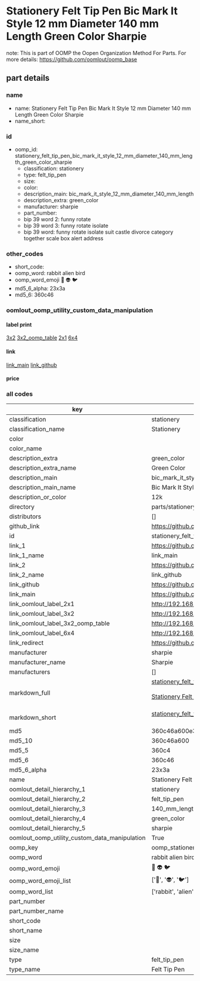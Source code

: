 # Stationery Felt Tip Pen Bic Mark It Style 12 mm Diameter 140 mm Length Green Color Sharpie  

note: This is part of OOMP the Oopen Organization Method For Parts. For more details: https://github.com/oomlout/oomp_base

##  part details
  







### name
* name: Stationery Felt Tip Pen Bic Mark It Style 12 mm Diameter 140 mm Length Green Color Sharpie
* name_short: 
### id
* oomp_id: stationery_felt_tip_pen_bic_mark_it_style_12_mm_diameter_140_mm_length_green_color_sharpie
  * classification: stationery
  * type: felt_tip_pen
  * size: 
  * color: 
  * description_main: bic_mark_it_style_12_mm_diameter_140_mm_length
  * description_extra: green_color
  * manufacturer: sharpie
  * part_number: 
  * bip 39 word 2: funny rotate
  * bip 39 word 3: funny rotate isolate
  * bip 39 word: funny rotate isolate suit castle divorce category together scale box alert address

### other_codes
* short_code: 
* oomp_word: rabbit alien bird
* oomp_word_emoji :rabbit: :alien: :bird:
* md5_6_alpha: 23x3a
* md5_6: 360c46






### oomlout_oomp_utility_custom_data_manipulation
#### label print
[3x2](http://192.168.1.245:1112/?label=oomp%2023x3a)
[3x2_oomp_table](http://192.168.1.108:1112/?label=oomp%2023x3a)
[2x1](http://192.168.1.242:1112/?label=oomp%2023x3a)
[6x4](http://192.168.1.55:1112/?label=oomp%2023x3a)    

#### link

[link_main](https://github.com/oomlout/oomlout_oomp_version_1_messy/tree/main/parts/stationery_felt_tip_pen_bic_mark_it_style_12_mm_diameter_140_mm_length_green_color_sharpie) [link_github](https://github.com/oomlout/oomlout_oomp_version_1_messy/tree/main/parts/stationery_felt_tip_pen_bic_mark_it_style_12_mm_diameter_140_mm_length_green_color_sharpie)                             

#### price







### all codes 
| key | value |  
| --- | --- |  
| classification | stationery |  
| classification_name | Stationery |  
| color |  |  
| color_name |  |  
| description_extra | green_color |  
| description_extra_name | Green Color |  
| description_main | bic_mark_it_style_12_mm_diameter_140_mm_length |  
| description_main_name | Bic Mark It Style 12 mm Diameter 140 mm Length |  
| description_or_color | 12k |  
| directory | parts/stationery_felt_tip_pen_bic_mark_it_style_12_mm_diameter_140_mm_length_green_color_sharpie |  
| distributors | [] |  
| github_link | https://github.com/oomlout/oomlout_oomp_part_src/tree/main/parts/stationery_felt_tip_pen_bic_mark_it_style_12_mm_diameter_140_mm_length_green_color_sharpie |  
| id | stationery_felt_tip_pen_bic_mark_it_style_12_mm_diameter_140_mm_length_green_color_sharpie |  
| link_1 | https://github.com/oomlout/oomlout_oomp_version_1_messy/tree/main/parts/stationery_felt_tip_pen_bic_mark_it_style_12_mm_diameter_140_mm_length_green_color_sharpie |  
| link_1_name | link_main |  
| link_2 | https://github.com/oomlout/oomlout_oomp_version_1_messy/tree/main/parts/stationery_felt_tip_pen_bic_mark_it_style_12_mm_diameter_140_mm_length_green_color_sharpie |  
| link_2_name | link_github |  
| link_github | https://github.com/oomlout/oomlout_oomp_version_1_messy/tree/main/parts/stationery_felt_tip_pen_bic_mark_it_style_12_mm_diameter_140_mm_length_green_color_sharpie |  
| link_main | https://github.com/oomlout/oomlout_oomp_version_1_messy/tree/main/parts/stationery_felt_tip_pen_bic_mark_it_style_12_mm_diameter_140_mm_length_green_color_sharpie |  
| link_oomlout_label_2x1 | http://192.168.1.242:1112/?label=oomp%2023x3a |  
| link_oomlout_label_3x2 | http://192.168.1.245:1112/?label=oomp%2023x3a |  
| link_oomlout_label_3x2_oomp_table | http://192.168.1.108:1112/?label=oomp%2023x3a |  
| link_oomlout_label_6x4 | http://192.168.1.55:1112/?label=oomp%2023x3a |  
| link_redirect | https://github.com/oomlout/oomlout_oomp_version_1_messy/tree/main/parts/stationery_felt_tip_pen_bic_mark_it_style_12_mm_diameter_140_mm_length_green_color_sharpie |  
| manufacturer | sharpie |  
| manufacturer_name | Sharpie |  
| manufacturers | [] |  
| markdown_full | [stationery_felt_tip_pen_bic_mark_it_style_12_mm_diameter_140_mm_length_green_color_sharpie](none)<br>[](none)<br>[Stationery Felt Tip Pen Bic Mark It Style 12 Mm Diameter 140 Mm Length Green Color Sharpie](none)<br><br> |  
| markdown_short | [stationery_felt_tip_pen_bic_mark_it_style_12_mm_diameter_140_mm_length_green_color_sharpie](none)<br><br> |  
| md5 | 360c46a600e3a4850011cd90ed2f0af1 |  
| md5_10 | 360c46a600 |  
| md5_5 | 360c4 |  
| md5_6 | 360c46 |  
| md5_6_alpha | 23x3a |  
| name | Stationery Felt Tip Pen Bic Mark It Style 12 mm Diameter 140 mm Length Green Color Sharpie |  
| oomlout_detail_hierarchy_1 | stationery |  
| oomlout_detail_hierarchy_2 | felt_tip_pen |  
| oomlout_detail_hierarchy_3 | 140_mm_length |  
| oomlout_detail_hierarchy_4 | green_color |  
| oomlout_detail_hierarchy_5 | sharpie |  
| oomlout_oomp_utility_custom_data_manipulation | True |  
| oomp_key | oomp_stationery_felt_tip_pen_bic_mark_it_style_12_mm_diameter_140_mm_length_green_color_sharpie |  
| oomp_word | rabbit alien bird |  
| oomp_word_emoji | :rabbit: :alien: :bird: |  
| oomp_word_emoji_list | [':rabbit:', ':alien:', ':bird:'] |  
| oomp_word_list | ['rabbit', 'alien', 'bird'] |  
| part_number |  |  
| part_number_name |  |  
| short_code |  |  
| short_name |  |  
| size |  |  
| size_name |  |  
| type | felt_tip_pen |  
| type_name | Felt Tip Pen |  
